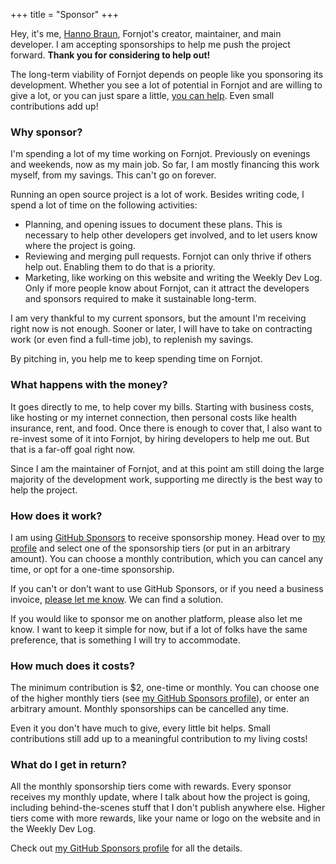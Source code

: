 +++
title = "Sponsor"
+++

Hey, it's me, [Hanno Braun](https://github.com/hannobraun), Fornjot's creator, maintainer, and main developer. I am accepting sponsorships to help me push the project forward. **Thank you for considering to help out!**

The long-term viability of Fornjot depends on people like you sponsoring its development. Whether you see a lot of potential in Fornjot and are willing to give a lot, or you can just spare a little, [you can help][GitHub Sponsors]. Even small contributions add up!


### Why sponsor?

I'm spending a lot of my time working on Fornjot. Previously on evenings and weekends, now as my main job. So far, I am mostly financing this work myself, from my savings. This can't go on forever.

Running an open source project is a lot of work. Besides writing code, I spend a lot of time on the following activities:

- Planning, and opening issues to document these plans. This is necessary to help other developers get involved, and to let users know where the project is going.
- Reviewing and merging pull requests. Fornjot can only thrive if others help out. Enabling them to do that is a priority.
- Marketing, like working on this website and writing the Weekly Dev Log. Only if more people know about Fornjot, can it attract the developers and sponsors required to make it sustainable long-term.

I am very thankful to my current sponsors, but the amount I'm receiving right now is not enough. Sooner or later, I will have to take on contracting work (or even find a full-time job), to replenish my savings.

By pitching in, you help me to keep spending time on Fornjot.


### What happens with the money?

It goes directly to me, to help cover my bills. Starting with business costs, like hosting or my internet connection, then personal costs like health insurance, rent, and food. Once there is enough to cover that, I also want to re-invest some of it into Fornjot, by hiring developers to help me out. But that is a far-off goal right now.

Since I am the maintainer of Fornjot, and at this point am still doing the large majority of the development work, supporting me directly is the best way to help the project.


### How does it work?

I am using [GitHub Sponsors] to receive sponsorship money. Head over to [my profile][GitHub Sponsors] and select one of the sponsorship tiers (or put in an arbitrary amount). You can choose a monthly contribution, which you can cancel any time, or opt for a one-time sponsorship.

If you can't or don't want to use GitHub Sponsors, or if you need a business invoice, [please let me know](mailto:hanno@braun-odw.eu). We can find a solution.

If you would like to sponsor me on another platform, please also let me know. I want to keep it simple for now, but if a lot of folks have the same preference, that is something I will try to accommodate.


### How much does it costs?

The minimum contribution is $2, one-time or monthly. You can choose one of the higher monthly tiers (see [my GitHub Sponsors profile][GitHub Sponsors]), or enter an arbitrary amount. Monthly sponsorships can be cancelled any time.

Even it you don't have much to give, every little bit helps. Small contributions still add up to a meaningful contribution to my living costs!


### What do I get in return?

All the monthly sponsorship tiers come with rewards. Every sponsor receives my monthly update, where I talk about how the project is going, including behind-the-scenes stuff that I don't publish anywhere else. Higher tiers come with more rewards, like your name or logo on the website and in the Weekly Dev Log.

Check out [my GitHub Sponsors profile][GitHub Sponsors] for all the details.


[GitHub Sponsors]: https://github.com/sponsors/hannobraun

